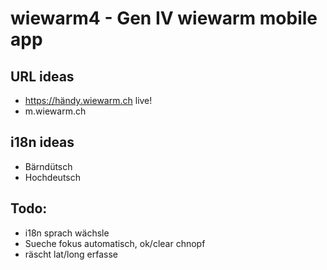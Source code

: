 # wiewarm4 - Gen IV wiewarm mobile app

## URL ideas

 * https://händy.wiewarm.ch live!
 * m.wiewarm.ch

## i18n ideas

 * Bärndütsch
 * Hochdeutsch

## Todo:

 * i18n sprach wächsle
 * Sueche fokus automatisch, ok/clear chnopf
 * räscht lat/long erfasse

